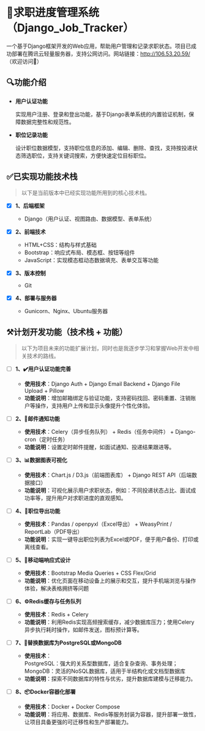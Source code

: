 # 📍求职进度管理系统（Django_Job_Tracker）
一个基于Django框架开发的Web应用，帮助用户管理和记录求职状态。项目已成功部署在腾讯云轻量服务器，支持公网访问。网站链接：http://106.53.20.59/ （欢迎访问👏）

## 🔍功能介绍
- **用户认证功能**

  实现用户注册、登录和登出功能，基于Django表单系统的内置验证机制，保障数据完整性和规范性。
- **职位记录功能**

  设计职位数据模型，支持职位信息的添加、编辑、删除、查找，支持按投递状态筛选职位，支持关键词搜索，方便快速定位目标职位。

## ✅已实现功能技术栈
> 以下是当前版本中已经实现功能所用到的核心技术栈。
- [x] **1、后端框架**

  - Django（用户认证、视图路由、数据模型、表单系统）
- [x] **2、前端技术**

  - HTML+CSS：结构与样式基础
  - Bootstrap：响应式布局、模态框、按钮等组件
  - JavaScript：实现模态框动态数据填充、表单交互等功能
- [x] **3、版本控制**

  - Git
- [x] **4、部署与服务器**

  - Gunicorn、Nginx、Ubuntu服务器

## ⚒️计划开发功能（技术栈 + 功能）
> 以下为项目未来的功能扩展计划，同时也是我逐步学习和掌握Web开发中相关技术的路线。
- [ ] **1、✔️用户认证功能完善**

  - **使用技术**：Django Auth + Django Email Backend + Django File Upload + Pillow
  - **功能说明**：增加邮箱绑定与验证功能，支持密码找回、密码重置、注销账户等操作，支持用户上传和显示头像提升个性化体验。
- [ ] **2、📧邮件通知功能**

  - **使用技术**：Celery（异步任务队列） + Redis（任务中间件） + Django-cron（定时任务）
  - **功能说明**：设置定时邮件提醒，如面试通知、投递结果跟进等。
- [ ] **3、📊数据图表可视化**

  - **使用技术**：Chart.js / D3.js（前端图表库） + Django REST API（后端数据接口）
  - **功能说明**：可视化展示用户求职状态，例如：不同投递状态占比、面试成功率等，提升用户对求职进度的直观感知。
- [ ] **4、🔗职位导出功能**

  - **使用技术**：Pandas / openpyxl（Excel导出） + WeasyPrint / ReportLab（PDF导出）
  - **功能说明**：实现一键导出职位列表为Excel或PDF，便于用户备份、打印或离线查看。
- [ ] **5、📱移动端响应式设计**

  - **使用技术**：Bootstrap Media Queries + CSS Flex/Grid
  - **功能说明**：优化页面在移动设备上的展示和交互，提升手机端浏览与操作体验，解决表格拥挤等问题
- [ ] **6、⚙Redis缓存与任务队列**

  - **使用技术**：Redis + Celery
  - **功能说明**：利用Redis实现高频搜索缓存，减少数据库压力；使用Celery异步执行耗时操作，如邮件发送，图标预计算等。
- [ ] **7、📑替换数据库为PostgreSQL或MongoDB**

  - **使用技术**：<br>PostgreSQL：强大的关系型数据库，适合复杂查询、事务处理；<br>MongoDB：灵活的NoSQL数据库，适用于半结构化或文档型数据库
  - **功能说明**：探索不同数据库的特性与优劣，提升数据库建模与迁移能力。
- [ ] **8、📦Docker容器化部署**

  - **使用技术**：Docker + Docker Compose
  - **功能说明**：将应用、数据库、Redis等服务封装为容器，提升部署一致性，让项目具备更强的可迁移性和生产部署能力。
